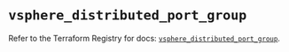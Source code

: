 # `vsphere_distributed_port_group`

Refer to the Terraform Registry for docs: [`vsphere_distributed_port_group`](https://registry.terraform.io/providers/vmware/vsphere/2.13.0/docs/resources/distributed_port_group).
